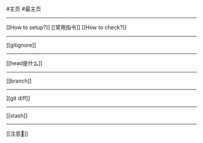 #主页
#最主页
___

[[How to setup?]]
[[常用指令]] 
[[How to check?]]
____
[[gitignore]]
___
[[head是什么]]
___
[[branch]]
___
[[git diff]]
___
[[stash]]
___
[[注意📢]]
